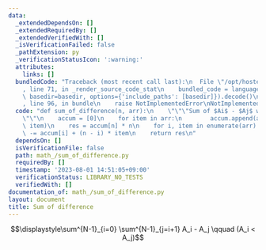 ```yaml
---
data:
  _extendedDependsOn: []
  _extendedRequiredBy: []
  _extendedVerifiedWith: []
  _isVerificationFailed: false
  _pathExtension: py
  _verificationStatusIcon: ':warning:'
  attributes:
    links: []
  bundledCode: "Traceback (most recent call last):\n  File \"/opt/hostedtoolcache/PyPy/3.10.12/x64/lib/pypy3.10/site-packages/onlinejudge_verify/documentation/build.py\"\
    , line 71, in _render_source_code_stat\n    bundled_code = language.bundle(stat.path,\
    \ basedir=basedir, options={'include_paths': [basedir]}).decode()\n  File \"/opt/hostedtoolcache/PyPy/3.10.12/x64/lib/pypy3.10/site-packages/onlinejudge_verify/languages/python.py\"\
    , line 96, in bundle\n    raise NotImplementedError\nNotImplementedError\n"
  code: "def sum_of_difference(n, arr):\n    \"\"\"Sum of $Ai$ - $Aj$ where $0<=i<j<N$.\"\
    \"\"\n    accum = [0]\n    for item in arr:\n        accum.append(accum[-1] +\
    \ item)\n    res = accum[n] * n\n    for i, item in enumerate(arr):\n        res\
    \ -= accum[i] + (n - i) * item\n    return res\n"
  dependsOn: []
  isVerificationFile: false
  path: math_/sum_of_difference.py
  requiredBy: []
  timestamp: '2023-08-01 14:51:05+09:00'
  verificationStatus: LIBRARY_NO_TESTS
  verifiedWith: []
documentation_of: math_/sum_of_difference.py
layout: document
title: Sum of difference
---
```


$$\displaystyle\sum^{N-1}_{i=0} \sum^{N-1}_{j=i+1} A_i - A_j \qquad (A_i < A_j)$$